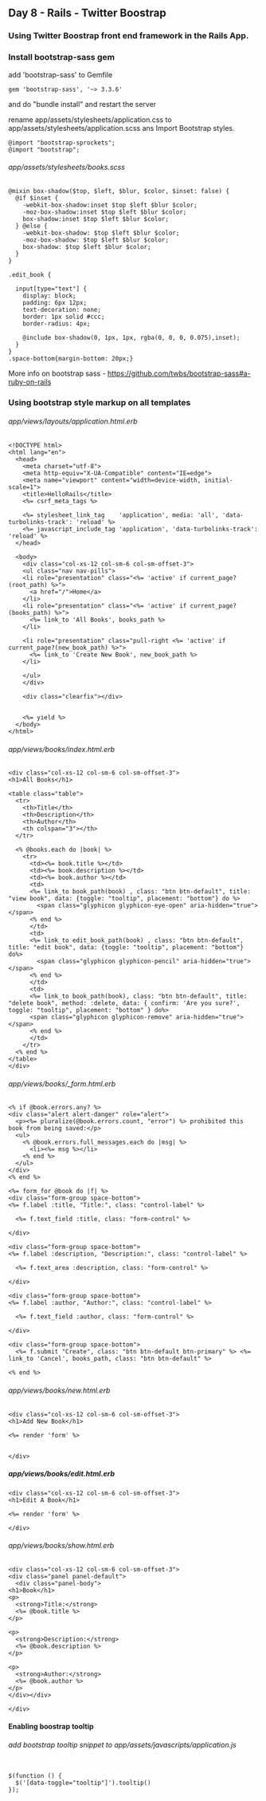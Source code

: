 ## Day 8 - Rails - Twitter Boostrap

### Using Twitter Boostrap front end framework in the Rails App.

### Install bootstrap-sass gem

add 'bootstrap-sass' to Gemfile
```
gem 'bootstrap-sass', '~> 3.3.6'

```

and do "bundle install" and restart the server

rename app/assets/stylesheets/application.css to  app/assets/stylesheets/application.scss ans Import Bootstrap styles.
```
@import "bootstrap-sprockets";
@import "bootstrap";
```

###### app/assets/stylesheets/books.scss
```
@mixin box-shadow($top, $left, $blur, $color, $inset: false) {
  @if $inset {
    -webkit-box-shadow:inset $top $left $blur $color;
    -moz-box-shadow:inset $top $left $blur $color;
    box-shadow:inset $top $left $blur $color;
  } @else {
    -webkit-box-shadow: $top $left $blur $color;
    -moz-box-shadow: $top $left $blur $color;
    box-shadow: $top $left $blur $color;
  }
}

.edit_book {
  
  input[type="text"] {
    display: block;
    padding: 6px 12px;
    text-decoration: none;
    border: 1px solid #ccc;
    border-radius: 4px;

    @include box-shadow(0, 1px, 1px, rgba(0, 0, 0, 0.075),inset);
  }
}
.space-bottom{margin-bottom: 20px;}
```

More info on bootstrap sass - https://github.com/twbs/bootstrap-sass#a-ruby-on-rails



### Using bootstrap style markup on all templates
###### app/views/layouts/application.html.erb
```
<!DOCTYPE html>
<html lang="en">
  <head>
    <meta charset="utf-8">
    <meta http-equiv="X-UA-Compatible" content="IE=edge">
    <meta name="viewport" content="width=device-width, initial-scale=1">
    <title>HelloRails</title>
    <%= csrf_meta_tags %>

    <%= stylesheet_link_tag    'application', media: 'all', 'data-turbolinks-track': 'reload' %>
    <%= javascript_include_tag 'application', 'data-turbolinks-track': 'reload' %>
  </head>

  <body>
    <div class="col-xs-12 col-sm-6 col-sm-offset-3">
    <ul class="nav nav-pills">
    <li role="presentation" class="<%= 'active' if current_page?(root_path) %>">
      <a href="/">Home</a>
    </li>
    <li role="presentation" class="<%= 'active' if current_page?(books_path) %>">
      <%= link_to 'All Books', books_path %>
    </li>
    
    <li role="presentation" class="pull-right <%= 'active' if current_page?(new_book_path) %>">
      <%= link_to 'Create New Book', new_book_path %>
    </li>

    </ul>
    </div>

    <div class="clearfix"></div>


    <%= yield %>
  </body>
</html>

```

###### app/views/books/index.html.erb
```
<div class="col-xs-12 col-sm-6 col-sm-offset-3">
<h1>All Books</h1>
 
<table class="table">
  <tr>
    <th>Title</th>
    <th>Description</th>
    <th>Author</th>
    <th colspan="3"></th>
  </tr>
 
  <% @books.each do |book| %>
    <tr>
      <td><%= book.title %></td>
      <td><%= book.description %></td>
      <td><%= book.author %></td>
      <td>
      <%= link_to book_path(book) , class: "btn btn-default", title: "view book", data: {toggle: "tooltip", placement: "bottom"} do %>
        <span class="glyphicon glyphicon-eye-open" aria-hidden="true"></span> 
      <% end %>
      </td>
      <td>
      <%= link_to edit_book_path(book) , class: "btn btn-default", title: "edit book", data: {toggle: "tooltip", placement: "bottom"} do%>
        <span class="glyphicon glyphicon-pencil" aria-hidden="true"></span> 
      <% end %>
      </td>
      <td>
      <%= link_to book_path(book), class: "btn btn-default", title: "delete book", method: :delete, data: { confirm: 'Are you sure?', toggle: "tooltip", placement: "bottom" } do%>
      <span class="glyphicon glyphicon-remove" aria-hidden="true"></span> 
      <% end %>
      </td>
    </tr>
  <% end %>
</table>
</div>

```

###### app/views/books/_form.html.erb
```
<% if @book.errors.any? %>
<div class="alert alert-danger" role="alert">
  <p><%= pluralize(@book.errors.count, "error") %> prohibited this book from being saved:</p>
  <ul>
    <% @book.errors.full_messages.each do |msg| %>
      <li><%= msg %></li>
    <% end %>
  </ul>
</div>
<% end %>

<%= form_for @book do |f| %>
<div class="form-group space-bottom">
<%= f.label :title, "Title:", class: "control-label" %>

  <%= f.text_field :title, class: "form-control" %>

</div>

<div class="form-group space-bottom">
<%= f.label :description, "Description:", class: "control-label" %>

  <%= f.text_area :description, class: "form-control" %>

</div>

<div class="form-group space-bottom">
<%= f.label :author, "Author:", class: "control-label" %>

  <%= f.text_field :author, class: "form-control" %>

</div>

<div class="form-group space-bottom">
  <%= f.submit "Create", class: "btn btn-default btn-primary" %> <%= link_to 'Cancel', books_path, class: "btn btn-default" %>

<% end %>

```


###### app/views/books/new.html.erb
```
<div class="col-xs-12 col-sm-6 col-sm-offset-3">
<h1>Add New Book</h1>

<%= render 'form' %>


</div>
```


##### app/views/books/edit.html.erb
```
<div class="col-xs-12 col-sm-6 col-sm-offset-3">
<h1>Edit A Book</h1>

<%= render 'form' %>

</div>
```

###### app/views/books/show.html.erb
```
<div class="col-xs-12 col-sm-6 col-sm-offset-3">
<div class="panel panel-default">
  <div class="panel-body">
<h1>Book</h1>
<p>
  <strong>Title:</strong>
  <%= @book.title %>
</p>
 
<p>
  <strong>Description:</strong>
  <%= @book.description %>
</p>

<p>
  <strong>Author:</strong>
  <%= @book.author %>
</p>
</div></div>

</div>
```

#### Enabling boostrap tooltip
###### add bootstrap tooltip snippet to app/assets/javascripts/application.js
```

$(function () {
  $('[data-toggle="tooltip"]').tooltip()
});

```